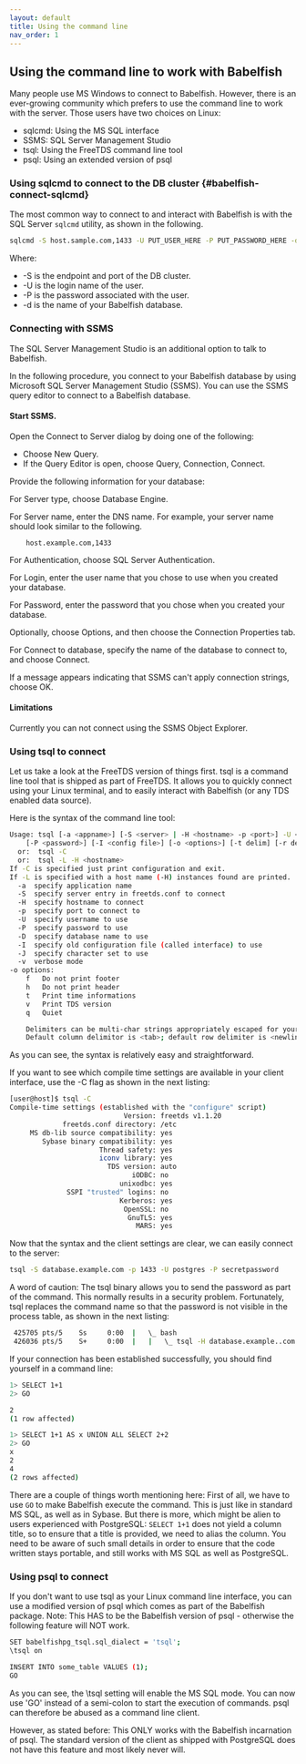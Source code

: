 ```yaml
---
layout: default
title: Using the command line
nav_order: 1
---
```


## Using the command line to work with Babelfish

Many people use MS Windows to connect to Babelfish. However, there is an 
ever-growing community which prefers to use the command line to work with the server.
Those users have two choices on Linux:

- sqlcmd: Using the MS SQL interface
- SSMS: SQL Server Management Studio
- tsql: Using the FreeTDS command line tool
- psql: Using an extended version of psql


### Using sqlcmd to connect to the DB cluster {#babelfish-connect-sqlcmd}

The most common way to connect to and interact with Babelfish
is with the SQL Server <code>sqlcmd</code> utility, as shown in the following.

```bash
sqlcmd -S host.sample.com,1433 -U PUT_USER_HERE -P PUT_PASSWORD_HERE -d PUT_DBNAME_HERE
```

Where:

- -S is the endpoint and port of the DB cluster.
- -U is the login name of the user.
- -P is the password associated with the user.
- -d is the name of your Babelfish database.


### Connecting with SSMS

The SQL Server Management Studio is an additional option to talk to Babelfish. 

In the following procedure, you connect to your Babelfish database by
using Microsoft SQL Server Management Studio (SSMS). You can use the
SSMS query editor to connect to a Babelfish database.

#### Start SSMS.

Open the Connect to Server dialog by doing one of the following:

-  Choose New Query.
-  If the Query Editor is open, choose Query, Connection, Connect.

Provide the following information for your database:

For Server type, choose Database Engine.

For Server name, enter the DNS name. For example, your server name
should look similar to the following.

```bashsql
    host.example.com,1433
```

For Authentication, choose SQL Server Authentication.

For Login, enter the user name that you chose to use when you created
your database.

For Password, enter the password that you chose when you created your
database.

Optionally, choose Options, and then choose the Connection Properties
tab.

For Connect to database, specify the name of the database to connect to,
and choose Connect.

If a message appears indicating that SSMS can't apply connection
strings, choose OK.



#### Limitations

Currently you can not connect using the SSMS Object Explorer.


### Using tsql to connect

Let us take a look at the FreeTDS version of things first. tsql is a command
line tool that is shipped as part of FreeTDS. It allows you to quickly connect
using your Linux terminal, and to easily interact with Babelfish (or any TDS
enabled data source).

Here is the syntax of the command line tool:

```bash
Usage: tsql [-a <appname>] [-S <server> | -H <hostname> -p <port>] -U <username> 
	[-P <password>] [-I <config file>] [-o <options>] [-t delim] [-r delim] [-D database]
  or:  tsql -C
  or:  tsql -L -H <hostname>
If -C is specified just print configuration and exit.
If -L is specified with a host name (-H) instances found are printed.
  -a  specify application name
  -S  specify server entry in freetds.conf to connect
  -H  specify hostname to connect
  -p  specify port to connect to
  -U  specify username to use
  -P  specify password to use
  -D  specify database name to use
  -I  specify old configuration file (called interface) to use
  -J  specify character set to use
  -v  verbose mode
-o options:
	f	Do not print footer
	h	Do not print header
	t	Print time informations
	v	Print TDS version
	q	Quiet

	Delimiters can be multi-char strings appropriately escaped for your shell.
	Default column delimitor is <tab>; default row delimiter is <newline>
```

As you can see, the syntax is relatively easy and straightforward. 

If you want to see which compile time settings are available in your client
interface, use the -C flag as shown in the next listing:

```bash
[user@host]$ tsql -C
Compile-time settings (established with the "configure" script)
                            Version: freetds v1.1.20
             freetds.conf directory: /etc
     MS db-lib source compatibility: yes
        Sybase binary compatibility: yes
                      Thread safety: yes
                      iconv library: yes
                        TDS version: auto
                              iODBC: no
                           unixodbc: yes
              SSPI "trusted" logins: no
                           Kerberos: yes
                            OpenSSL: no
                             GnuTLS: yes
                               MARS: yes

```

Now that the syntax and the client settings are clear, we can easily connect to the server:

```bash
tsql -S database.example.com -p 1433 -U postgres -P secretpassword
```

A word of caution: The tsql binary allows you to send
the password as part of the command. This normally results in a security
problem. Fortunately, tsql replaces the command name so that the password is not
visible in the process table, as shown in the next listing:

```bash
 425705 pts/5    Ss     0:00  |   \_ bash
 426036 pts/5    S+     0:00  |   |   \_ tsql -H database.example..com -p 1433 -U postgres -P ************* -D postgres
```

If your connection has been established successfully, you should find yourself in
a command line:

```bash
1> SELECT 1+1
2> GO

2
(1 row affected)

1> SELECT 1+1 AS x UNION ALL SELECT 2+2
2> GO
x
2
4
(2 rows affected)
```

There are a couple of things worth mentioning here: First of all, we have to use
<code>GO</code> to make Babelfish execute the command. This is just like in standard MS SQL,
as well as in Sybase. But there is more, which might be alien to users
experienced with PostgreSQL: <code>SELECT 1+1</code> does not yield a column title, so to
ensure that a title is provided, we need to alias the column. You need to be aware
of such small details in order to ensure that the code written stays portable, and still
works with MS SQL as well as PostgreSQL.


### Using psql to connect

If you don't want to use tsql as your Linux command line interface, you can use a
modified version of psql which comes as part of the Babelfish package. Note:
This HAS to be the Babelfish version of psql - otherwise the following feature
will NOT work.

```bash
SET babelfishpg_tsql.sql_dialect = 'tsql';
\tsql on

INSERT INTO some_table VALUES (1);
GO
```

As you can see, the \\tsql setting will enable the MS SQL mode. You can now use 'GO' instead of a
semi-colon to start the execution of commands. psql can
therefore be abused as a command line client.

However, as stated before: This ONLY works with the Babelfish
incarnation of psql. The standard version of the client as shipped with
PostgreSQL does not have this feature and most likely never will.